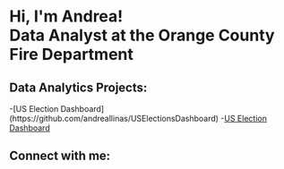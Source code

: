 <h1>Hi, I'm Andrea! <br/><a >Data Analyst at the Orange County Fire Department</a> 
  
<h2> Data Analytics Projects:</h2>
-[US Election Dashboard](https://github.com/andreallinas/USElectionsDashboard)
-<a href="https://github.com/andreallinas/USElectionsDashboard">US Election Dashboard</a>




<h2> Connect with me:</h2>

[linkedin]: https://www.linkedin.com/in/andreallinas/

<!--

Here are some ideas to get you started:

- 🔭 I’m currently working on ...
- 🌱 I’m currently learning ...
- 👯 I’m looking to collaborate on ...
- 🤔 I’m looking for help with ...
- 💬 Ask me about ...
- 📫 How to reach me: ...
- 😄 Pronouns: ...
- ⚡ Fun fact: ...
-->
